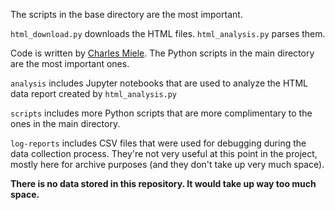 The scripts in the base directory are the most important.

`html_download.py` downloads the HTML files. `html_analysis.py` parses them.

Code is written by [Charles Miele](https://www.charlesmiele.com). The Python scripts in the main directory are the most important ones.

`analysis` includes Jupyter notebooks that are used to analyze the HTML data report created by `html_analysis.py`

`scripts` includes more Python scripts that are more complimentary to the ones in the main directory.

`log-reports` includes CSV files that were used for debugging during the data collection process. They're not very useful at this point in the project, mostly here for archive purposes (and they don't take up very much space).

**There is no data stored in this repository. It would take up way too much space.**
